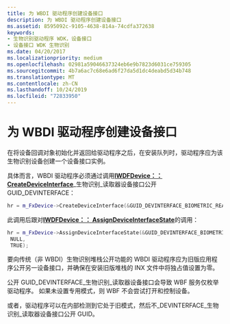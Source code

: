 ```yaml
---
title: 为 WBDI 驱动程序创建设备接口
description: 为 WBDI 驱动程序创建设备接口
ms.assetid: 8595092c-9105-4638-814a-74cdfa372638
keywords:
- 生物识别驱动程序 WDK，设备接口
- 设备接口 WDK 生物识别
ms.date: 04/20/2017
ms.localizationpriority: medium
ms.openlocfilehash: 02981a59046637324eb6e9b7823d6031ce759305
ms.sourcegitcommit: 4b7a6ac7c68e6ad6f27da5d1dc4deabd5d34b748
ms.translationtype: MT
ms.contentlocale: zh-CN
ms.lasthandoff: 10/24/2019
ms.locfileid: "72833950"
---
```

# <a name="creating-a-device-interface-for-a-wbdi-driver"></a>为 WBDI 驱动程序创建设备接口


在将设备回调对象初始化并返回给驱动程序之后，在安装队列时，驱动程序应为该生物识别设备创建一个设备接口实例。

具体而言，WBDI 驱动程序必须通过调用[**IWDFDevice：： CreateDeviceInterface**](https://docs.microsoft.com/windows-hardware/drivers/ddi/wudfddi/nf-wudfddi-iwdfdevice-createdeviceinterface)\_生物识别\_读取器设备接口公开 GUID\_DEVINTERFACE：

```cpp
hr = m_FxDevice->CreateDeviceInterface(&GUID_DEVINTERFACE_BIOMETRIC_READER, NULL);
```

此调用后跟对[**IWDFDevice：： AssignDeviceInterfaceState**](https://docs.microsoft.com/windows-hardware/drivers/ddi/wudfddi/nf-wudfddi-iwdfdevice-assigndeviceinterfacestate)的调用：

```cpp
hr = m_FxDevice->AssignDeviceInterfaceState(&GUID_DEVINTERFACE_BIOMETRIC_READER,
 NULL,
 TRUE);
```

要向传统（非 WBDI）生物识别堆栈公开功能的 WBDI 驱动程序应为旧版应用程序公开另一设备接口，并确保在安装旧版堆栈的 INX 文件中将独占值设置为零。

公开 GUID\_DEVINTERFACE\_生物识别\_读取器设备接口会导致 WBF 服务仅枚举驱动程序。 如果未设置专用模式，则 WBF 不会尝试打开和控制设备。

或者，驱动程序可以在内部检测到它处于旧模式，然后不\_DEVINTERFACE\_生物识别\_读取器设备接口公开 GUID。

 

 





